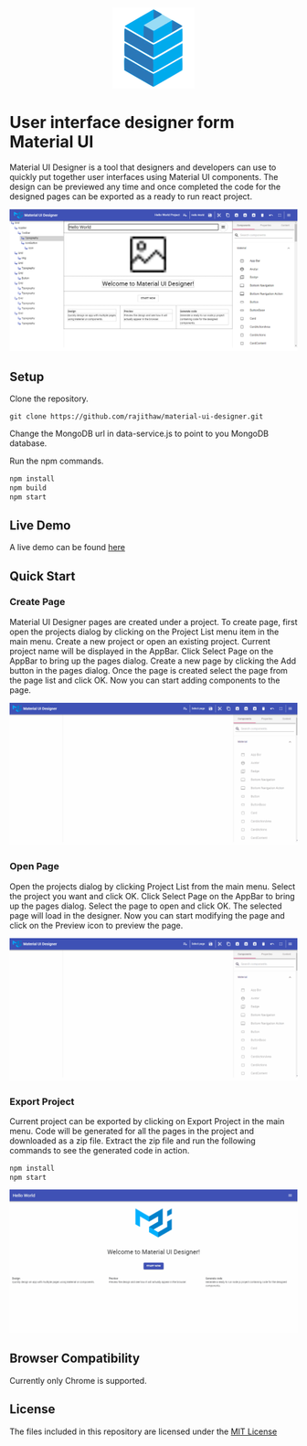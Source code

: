 <div align="center">
  <img src="https://raw.githubusercontent.com/rajithaw/blob/master/material-ui-designer-wiki/mui-designer-logo.png" />
</div>

# User interface designer form Material UI
Material UI Designer is a tool that designers and developers can use to quickly put together user interfaces using Material UI components. The design can be previewed any time and once completed the code for the designed pages can be exported as a ready to run react project.

![designer](https://raw.githubusercontent.com/rajithaw/blob/master/material-ui-designer-wiki/hello-world-designer.png)

## Setup
Clone the repository.
```
git clone https://github.com/rajithaw/material-ui-designer.git
```
Change the MongoDB url in data-service.js to point to you MongoDB database.

Run the npm commands.
```
npm install
npm build
npm start
```

## Live Demo
A live demo can be found <a href="https://material-ui-designer.herokuapp.com/?project=Hello%20World%20Project&page=Hello%20World" target="_blank">here</a>

## Quick Start
### Create Page
Material UI Designer pages are created under a project. To create page, first open the projects dialog by clicking on the Project List menu item in the main menu. Create a new project or open an existing project. Current project name will be displayed in the AppBar. Click Select Page on the AppBar to bring up the pages dialog. Create a new page by clicking the Add button in the pages dialog. Once the page is created select the page from the page list and click OK. Now you can start adding components to the page.

![create page](https://raw.githubusercontent.com/rajithaw/blob/master/material-ui-designer-wiki/create-page.gif)

### Open Page
Open the projects dialog by clicking Project List from the main menu. Select the project you want and click OK. Click Select Page on the AppBar to bring up the pages dialog. Select the page to open and click OK. The selected page will load in the designer. Now you can start modifying the page and click on the Preview icon to preview the page.

![open page](https://raw.githubusercontent.com/rajithaw/blob/master/material-ui-designer-wiki/open-page.gif)

### Export Project
Current project can be exported by clicking on Export Project in the main menu. Code will be generated for all the pages in the project and downloaded as a zip file. Extract the zip file and run the following commands to see the generated code in action.
```
npm install
npm start
```
![export project](https://raw.githubusercontent.com/rajithaw/blob/master/material-ui-designer-wiki/export-project.gif)

## Browser Compatibility
Currently only Chrome is supported.

## License
The files included in this repository are licensed under the [MIT License](https://github.com/rajithaw/material-ui-designer/blob/master/LICENSE)
